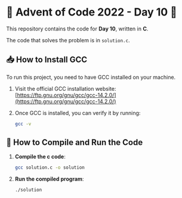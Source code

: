 # 🎄 Advent of Code 2022 - Day 10 🎄

This repository contains the code for **Day 10**, written in **C**.

The code that solves the problem is in `solution.c`.

## 📥 How to Install GCC

To run this project, you need to have GCC installed on your machine.

1. Visit the official GCC installation website:  
   [https://ftp.gnu.org/gnu/gcc/gcc-14.2.0/](https://ftp.gnu.org/gnu/gcc/gcc-14.2.0/)

2. Once GCC is installed, you can verify it by running:

   ```bash
   gcc -v
   ```

## 🚀 How to Compile and Run the Code

1. **Compile the c code**:
   
   ```bash
   gcc solution.c -o solution
   ```

2. **Run the compiled program**:

   ```bash
   ./solution
   ```